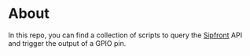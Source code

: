 # About

In this repo, you can find a collection of scripts to query the [Sipfront](https://sipfront.com) API and trigger
the output of a GPIO pin.

